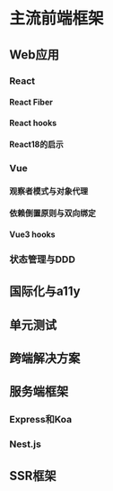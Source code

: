 # 主流前端框架

## Web应用

### React

#### React Fiber

#### React hooks

#### React18的启示

### Vue

#### 观察者模式与对象代理

#### 依赖倒置原则与双向绑定

#### Vue3 hooks

### 状态管理与DDD

## 国际化与a11y

## 单元测试

## 跨端解决方案

## 服务端框架

### Express和Koa

### Nest.js

## SSR框架

